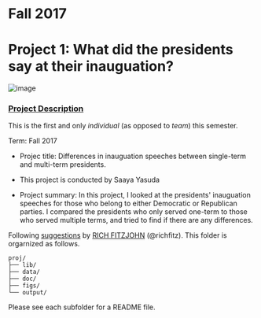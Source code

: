 # Fall 2017
# Project 1: What did the presidents say at their inauguation?

![image](figs/title.jpg)

### [Project Description](doc/)
This is the first and only *individual* (as opposed to *team*) this semester. 

Term: Fall 2017

+ Projec title: Differences in inauguation speeches between single-term and multi-term presidents.
+ This project is conducted by Saaya Yasuda

+ Project summary: In this project, I looked at the presidents' inauguation speeches for those who belong to either Democratic or Republican parties. I compared the presidents who only served one-term to those who served multiple terms, and tried to find if there are any differences.


Following [suggestions](http://nicercode.github.io/blog/2013-04-05-projects/) by [RICH FITZJOHN](http://nicercode.github.io/about/#Team) (@richfitz). This folder is orgarnized as follows.

```
proj/
├── lib/
├── data/
├── doc/
├── figs/
└── output/
```

Please see each subfolder for a README file.
